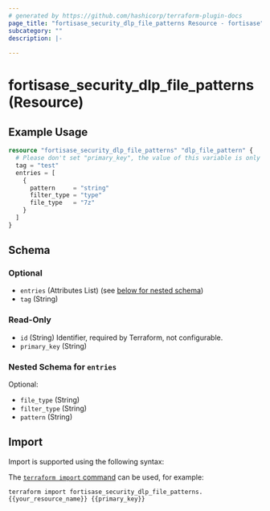 ```yaml
---
# generated by https://github.com/hashicorp/terraform-plugin-docs
page_title: "fortisase_security_dlp_file_patterns Resource - fortisase"
subcategory: ""
description: |-
  
---
```


# fortisase_security_dlp_file_patterns (Resource)



## Example Usage

```terraform
resource "fortisase_security_dlp_file_patterns" "dlp_file_pattern" {
  # Please don't set "primary_key", the value of this variable is only known after the resource is created.
  tag = "test"
  entries = [
    {
      pattern     = "string"
      filter_type = "type"
      file_type   = "7z"
    }
  ]
}
```

<!-- schema generated by tfplugindocs -->
## Schema

### Optional

- `entries` (Attributes List) (see [below for nested schema](#nestedatt--entries))
- `tag` (String)

### Read-Only

- `id` (String) Identifier, required by Terraform, not configurable.
- `primary_key` (String)

<a id="nestedatt--entries"></a>
### Nested Schema for `entries`

Optional:

- `file_type` (String)
- `filter_type` (String)
- `pattern` (String)

## Import

Import is supported using the following syntax:

The [`terraform import` command](https://developer.hashicorp.com/terraform/cli/commands/import) can be used, for example:

```shell
terraform import fortisase_security_dlp_file_patterns.{{your_resource_name}} {{primary_key}}
```

